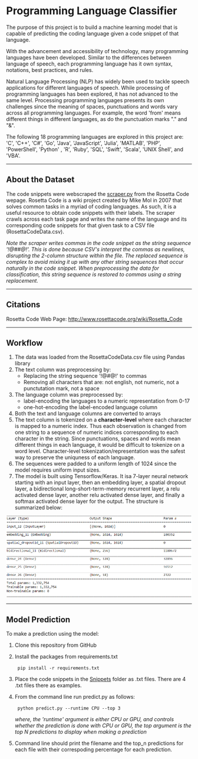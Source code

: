 # Programming Language Classifier

The purpose of this project is to build a machine learning model that is capable of predicting the coding language given a code snippet of that language.

With the advancement and accessibility of technology, many programming languages have been developed. Similar to the differences between language of speech, each programming language has it own syntax, notations, best practices, and rules.

Natural Language Processing (NLP) has widely been used to tackle speech applications for different languages of speech. While processing of programming languages has been explored, it has not advanced to the same level. Processing programming languages presents its own challenges since the meaning of spaces, punctuations and words vary across all programming languages. For example, the word 'from' means different things in different languages, as do the punctuation marks "." and "&".

The following 18 programming languages are explored in this project are: 'C', 'C++', 'C#', 'Go', 'Java', 'JavaScript', 'Julia', 'MATLAB', 'PHP', 'PowerShell', 'Python' , 'R', 'Ruby', 'SQL', 'Swift', 'Scala', 'UNIX Shell', and 'VBA'.

---

## About the Dataset

The code snippets were webscraped the [scraper.py](./scraper.py) from the Rosetta Code wepage. Rosetta Code is a wiki project created by Mike Mol in 2007 that solves common tasks in a myriad of coding languages. As such, it is a useful resource to obtain code snippets with their labels. The scraper crawls across each task page and writes the name of the language and its corresponding code snippets for that given task to a CSV file (RosettaCodeData.csv).

*Note the scraper writes commas in the code snippet as the string sequence '!@#$%^&&^%$#@!'. This is done because CSV's interpret the commas as newlines, disrupting the 2-column structure within the file. The replaced sequence is complex to avoid mixing it up with any other string sequences that occur naturally in the code snippet. When preprocessing the data for classification, this string sequence is restored to commas using a string replacement.*

---

## Citations

Rosetta Code Web Page: <http://www.rosettacode.org/wiki/Rosetta_Code>

---

## Workflow

1. The data was loaded from the RosettaCodeData.csv file using Pandas library
2. The text column was preprocessing by:
    - Replacing the string sequence '!@$%%^&&^%$#@!' to commas
    - Removing all characters that are: not english, not numeric, not a punctutation mark, not a space
3. The language column was preprocessed by:
    - label-encoding the languages to a numeric representation from 0-17
    - one-hot-encoding the label-encoded language column
4. Both the text and language columns are converted to arrays
5. The text column is tokenized on a **character-level** where each character is mapped to a numeric index. Thus each observation is changed from one string to a sequence of numeric indices corresponding to each character in the string. Since punctuations, spaces and words mean different things in each language, it would be difficult to tokenize on a word level. Character-level tokenization/representation was the safest way to preserve the uniquness of each language.
6. The sequences were padded to a uniform length of 1024 since the model requires uniform input sizes.
7. The model is built using Tensorflow/Keras. It isa  7-layer neural network starting with an input layer, then an embedding layer, a spatial dropout layer, a bidirectional long-short-term-memory recurrent layer, a relu activated dense layer, another relu activated dense layer, and finally a softmax activated dense layer for the output. The structure is summarized below:

![Model Structure](./ModelStructure.PNG)

---

## Model Prediction

To make a prediction using the model:

1. Clone this repository from GitHub
2. Install the packages from requirements.txt

        pip install -r requirements.txt

3. Place the code snippets in the [Snippets](./Snippets) folder as .txt files. There are 4 .txt files there as examples.
4. From the command line run predict.py as follows:

        python predict.py --runtime CPU --top 3

    *where, the 'runtime' argument is either CPU or GPU, and controls whether the prediction is done with CPU or GPU, the top argument is the top N predictions to display when making a prediction*
5. Command line should print the filename and the top_n predictions for each file with their correspoding percentage for each prediction.

